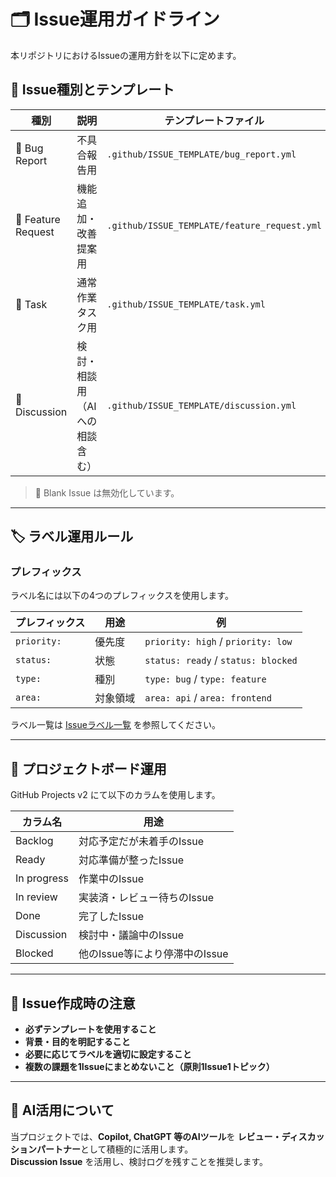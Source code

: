 # 🗂️ Issue運用ガイドライン

本リポジトリにおけるIssueの運用方針を以下に定めます。

## 🎯 Issue種別とテンプレート

| 種別            | 説明                               | テンプレートファイル          |
|---------------|------------------------------------|-------------------------------|
| 🐞 Bug Report | 不具合報告用                         | `.github/ISSUE_TEMPLATE/bug_report.yml` |
| 🚀 Feature Request | 機能追加・改善提案用           | `.github/ISSUE_TEMPLATE/feature_request.yml` |
| 📝 Task      | 通常作業タスク用                     | `.github/ISSUE_TEMPLATE/task.yml` |
| 💬 Discussion| 検討・相談用（AIへの相談含む）      | `.github/ISSUE_TEMPLATE/discussion.yml` |

> 🚫 Blank Issue は無効化しています。

---

## 🏷️ ラベル運用ルール

### プレフィックス

ラベル名には以下の4つのプレフィックスを使用します。

| プレフィックス | 用途            | 例 |
|--------------|---------------|---------------------------|
| `priority:` | 優先度         | `priority: high` / `priority: low` |
| `status:`   | 状態           | `status: ready` / `status: blocked` |
| `type:`     | 種別           | `type: bug` / `type: feature` |
| `area:`     | 対象領域       | `area: api` / `area: frontend` |

ラベル一覧は [Issueラベル一覧](./09_labels.md) を参照してください。

---

## 📌 プロジェクトボード運用

GitHub Projects v2 にて以下のカラムを使用します。

| カラム名        | 用途                           |
|--------------|-------------------------------|
| Backlog     | 対応予定だが未着手のIssue      |
| Ready      | 対応準備が整ったIssue         |
| In progress| 作業中のIssue                 |
| In review  | 実装済・レビュー待ちのIssue    |
| Done      | 完了したIssue                  |
| Discussion | 検討中・議論中のIssue          |
| Blocked    | 他のIssue等により停滞中のIssue |

---

## 📄 Issue作成時の注意

- **必ずテンプレートを使用すること**
- **背景・目的を明記すること**
- **必要に応じてラベルを適切に設定すること**
- **複数の課題を1Issueにまとめないこと（原則1Issue1トピック）**

---

## 🤖 AI活用について

当プロジェクトでは、**Copilot, ChatGPT 等のAIツール**を **レビュー・ディスカッションパートナー**として積極的に活用します。  
**Discussion Issue** を活用し、検討ログを残すことを推奨します。
